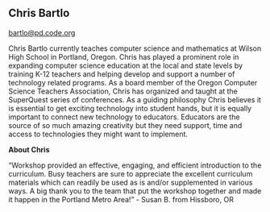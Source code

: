 ## Chris Bartlo

[bartlo@pd.code.org](mailto:bartlo@pd.code.org)

Chris Bartlo currently teaches computer science and mathematics at Wilson High School in Portland, Oregon. Chris has played a prominent role in expanding computer science education at the local and state levels by training K-12 teachers and helping develop and support a number of technology related programs. As a board member of the Oregon Computer Science Teachers Association, Chris has organized and taught at the SuperQuest series of conferences. As a guiding philosophy Chris believes it is essential to get exciting technology into student hands, but it is equally important to connect new technology to educators. Educators are the source of so much amazing creativity but they need support, time and access to technologies they might want to implement.

**About Chris**

“Workshop provided an effective, engaging, and efficient introduction to the curriculum. Busy teachers are sure to appreciate the excellent curriculum materials which can readily be used as is and/or supplemented in various ways. A big thank you to the team that put the workshop together and made it happen in the Portland Metro Area!” - Susan B. from Hissboro, OR

